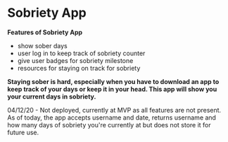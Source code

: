 # Sobriety App

**Features of Sobriety App**

* show sober days
* user log in to keep track of sobriety counter
* give user badges for sobriety milestone
* resources for staying on track for sobriety


**Staying sober is hard, especially when you have to download an app to keep track of your days or keep it in your head. This app will show you your current days in sobriety.**

04/12/20 - Not deployed, currently at MVP as all features are not present. As of today, the app accepts username and date, returns username and how many days of sobriety you're currently at but does not store it for future use.




  

